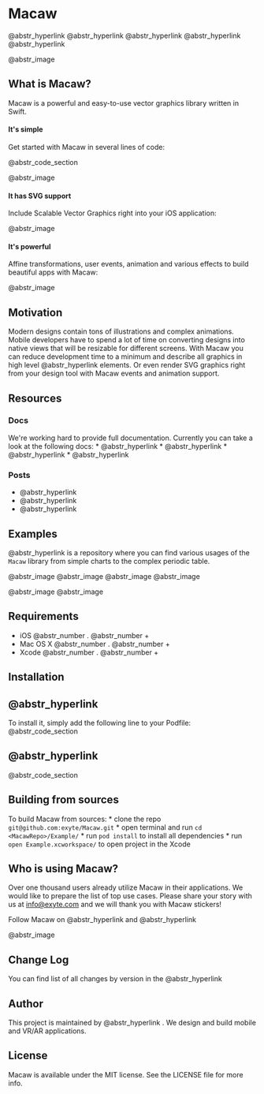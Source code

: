 # Macaw

@abstr_hyperlink @abstr_hyperlink @abstr_hyperlink @abstr_hyperlink @abstr_hyperlink 

@abstr_image 

## What is Macaw?

Macaw is a powerful and easy-to-use vector graphics library written in Swift.

#### It's simple

Get started with Macaw in several lines of code:

@abstr_code_section 

@abstr_image 

#### It has SVG support

Include Scalable Vector Graphics right into your iOS application:

@abstr_image 

#### It's powerful

Affine transformations, user events, animation and various effects to build beautiful apps with Macaw:

@abstr_image 

## Motivation

Modern designs contain tons of illustrations and complex animations. Mobile developers have to spend a lot of time on converting designs into native views that will be resizable for different screens. With Macaw you can reduce development time to a minimum and describe all graphics in high level @abstr_hyperlink elements. Or even render SVG graphics right from your design tool with Macaw events and animation support.

## Resources

### Docs

We're working hard to provide full documentation. Currently you can take a look at the following docs: * @abstr_hyperlink * @abstr_hyperlink * @abstr_hyperlink * @abstr_hyperlink 

### Posts

  * @abstr_hyperlink 
  * @abstr_hyperlink 
  * @abstr_hyperlink 



## Examples

@abstr_hyperlink is a repository where you can find various usages of the `Macaw` library from simple charts to the complex periodic table.

@abstr_image @abstr_image @abstr_image @abstr_image 

@abstr_image @abstr_image 

## Requirements

  * iOS @abstr_number . @abstr_number +
  * Mac OS X @abstr_number . @abstr_number +
  * Xcode @abstr_number . @abstr_number +



## Installation

##  @abstr_hyperlink 

To install it, simply add the following line to your Podfile: @abstr_code_section 

##  @abstr_hyperlink 

@abstr_code_section 

## Building from sources

To build Macaw from sources: * clone the repo `git@github.com:exyte/Macaw.git` * open terminal and run `cd <MacawRepo>/Example/` * run `pod install` to install all dependencies * run `open Example.xcworkspace/` to open project in the Xcode

## Who is using Macaw?

Over one thousand users already utilize Macaw in their applications. We would like to prepare the list of top use cases. Please share your story with us at info@exyte.com and we will thank you with Macaw stickers!

Follow Macaw on @abstr_hyperlink and @abstr_hyperlink 

@abstr_image 

## Change Log

You can find list of all changes by version in the @abstr_hyperlink 

## Author

This project is maintained by @abstr_hyperlink . We design and build mobile and VR/AR applications.

## License

Macaw is available under the MIT license. See the LICENSE file for more info.

